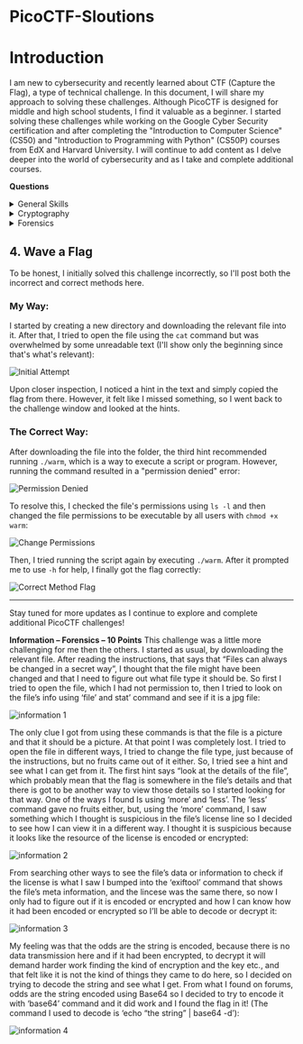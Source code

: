 # PicoCTF-Sloutions
# Introduction
I am new to cybersecurity and recently learned about CTF (Capture the Flag), a type of technical challenge. In this document, I will share my approach to solving these challenges. Although PicoCTF is designed for middle and high school students, I find it valuable as a beginner. I started solving these challenges while working on the Google Cyber Security certification and after completing the "Introduction to Computer Science" (CS50) and "Introduction to Programming with Python" (CS50P) courses from EdX and Harvard University. I will continue to add content as I delve deeper into the world of cybersecurity and as I take and complete additional courses.

**Questions**

<details>

<summary>General Skills</summary>

|Question|Points|
|--------|------|
|[Obedient Cat](General%20Skills/Obedient%20Cat.md)|5|
|[Python Wrangling](General%20Skills/Python%20Wrangling.md)|10|
|[Wave a Flag](General%20Skills/Wave%20a%20Flag.md)|10|

</details>

<details>

<summary>Cryptography</summary>

|Question|Points|
|--------|------|
|[Mod26](Cryptography/Mod26.md)|10|

</details>

<details>

<summary>Forensics</summary>

|Question|Points|
|--------|------|
|[Information](Forensics/information.md)|10|

</details>

 

## 4. Wave a Flag

To be honest, I initially solved this challenge incorrectly, so I'll post both the incorrect and correct methods here.

### My Way:
I started by creating a new directory and downloading the relevant file into it. After that, I tried to open the file using the `cat` command but was overwhelmed by some unreadable text (I'll show only the beginning since that's what's relevant):

![Initial Attempt](https://github.com/yottam205/PicoCTF-Sloutions/assets/117525375/e455b461-ae02-4d1c-a789-161798e5d1df)

Upon closer inspection, I noticed a hint in the text and simply copied the flag from there. However, it felt like I missed something, so I went back to the challenge window and looked at the hints.

### The Correct Way:
After downloading the file into the folder, the third hint recommended running `./warm`, which is a way to execute a script or program. However, running the command resulted in a "permission denied" error:

![Permission Denied](https://github.com/yottam205/PicoCTF-Sloutions/assets/117525375/2fdc8f6e-29d9-486f-a28a-e7f4840f8155)

To resolve this, I checked the file's permissions using `ls -l` and then changed the file permissions to be executable by all users with `chmod +x warm`:

![Change Permissions](https://github.com/yottam205/PicoCTF-Sloutions/assets/117525375/d616ebb0-4b8c-4323-b0fa-5ffe143fb092)

Then, I tried running the script again by executing `./warm`. After it prompted me to use `-h` for help, I finally got the flag correctly:

![Correct Method Flag](https://github.com/yottam205/PicoCTF-Sloutions/assets/117525375/1895c0ce-f159-43a7-b0fd-0d9c67270409)

---

Stay tuned for more updates as I continue to explore and complete additional PicoCTF challenges!



**Information – Forensics – 10 Points**
This challenge was a little more challenging for me then the others. 
I started as usual, by downloading the relevant file. After reading the instructions, that says that “Files can always be changed in a secret way”, I thought that the file might have been changed and that I need to figure out what file type it should be. So first I tried to open the file, which I had not permission to, then I tried to look on the file’s info using ‘file’ and stat’ command and see if it is a jpg file:

![information 1](https://github.com/yottam205/PicoCTF-Sloutions/assets/117525375/b75ded8e-be7f-4fda-ad6c-4c8daebddaa8)


The only clue I got from using these commands is that the file is a picture and that it should be a picture. At that point I was completely lost. I tried to open the file in different ways, I tried to change the file type, just because of the instructions, but no fruits came out of it either. So, I tried see a hint and see what I can get from it. The first hint says “look at the details of the file”, which probably mean that the flag is somewhere in the file’s details and that there is got to be another way to view those details so I started looking for that way. One of the ways I found Is using ‘more’ and ‘less’. 
The ‘less’ command gave no fruits either, but, using the ‘more’ command, I saw something which I thought is suspicious in the file’s license line so I decided to see how I can view it in a different way. I thought it is suspicious because it looks like the resource of the license is encoded or encrypted:

![information 2](https://github.com/yottam205/PicoCTF-Sloutions/assets/117525375/43fc5c39-885e-4c73-b832-20b25a6f43d3)

From searching other ways to see the file’s data or information to check if the license is what I saw I bumped into the ‘exiftool’ command that shows the file’s meta information, and the lincese was the same there, so now I only had to figure out if it is encoded or encrypted and how I can know how it had been encoded or encrypted so I’ll be able to decode or decrypt it:

![information 3](https://github.com/yottam205/PicoCTF-Sloutions/assets/117525375/03978642-b62e-473d-b05b-57feffe36fa2)

My feeling was that the odds are the string is encoded, because there is no data transmission here and if it had been encrypted, to decrypt it will demand harder work finding the kind of encryption and the key etc., and that felt like it is not the kind of things they came to do here, so I decided on trying to decode the string and see what I get. From what I found on forums, odds are the string encoded using Base64 so I decided to try to encode it with ‘base64’ command and it did work and I found the flag in it! (The command I used to decode is ‘echo “the string” | base64 -d’):

![information 4](https://github.com/yottam205/PicoCTF-Sloutions/assets/117525375/9d183d55-47d0-4e47-a000-2ad6357637cd)
